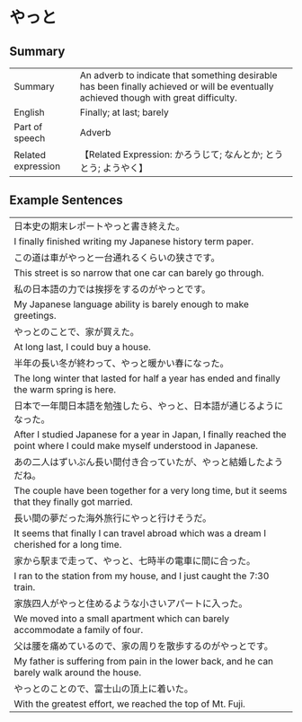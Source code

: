 # やっと

## Summary

<table><tr>   <td>Summary</td>   <td>An adverb to indicate that something desirable has been finally achieved or will be eventually achieved though with great difficulty.</td></tr><tr>   <td>English</td>   <td>Finally; at last; barely</td></tr><tr>   <td>Part of speech</td>   <td>Adverb</td></tr><tr>   <td>Related expression</td>   <td>【Related Expression: かろうじて; なんとか; とうとう; ようやく】</td></tr></table>

## Example Sentences

<table><tr><td>日本史の期末レポートやっと書き終えた。</td></tr><tr><td>I finally finished writing my Japanese history term paper.</td></tr><tr><td>この道は車がやっと一台通れるくらいの狭さです。</td></tr><tr><td>This street is so narrow that one car can barely go through.</td></tr><tr><td>私の日本語の力では挨拶をするのがやっとです。</td></tr><tr><td>My Japanese language ability is barely enough to make greetings.</td></tr><tr><td>やっとのことで、家が買えた。</td></tr><tr><td>At long last, I could buy a house.</td></tr><tr><td>半年の長い冬が終わって、やっと暖かい春になった。</td></tr><tr><td>The long winter that lasted for half a year has ended and finally the warm spring is here.</td></tr><tr><td>日本で一年間日本語を勉強したら、やっと、日本語が通じるようになった。</td></tr><tr><td>After I studied Japanese for a year in Japan, I finally reached the point where I could make myself understood in Japanese.</td></tr><tr><td>あの二人はずいぶん長い間付き合っていたが、やっと結婚したようだね。</td></tr><tr><td>The couple have been together for a very long time, but it seems that they finally got married.</td></tr><tr><td>長い間の夢だった海外旅行にやっと行けそうだ。</td></tr><tr><td>It seems that finally I can travel abroad which was a dream I cherished for a long time.</td></tr><tr><td>家から駅まで走って、やっと、七時半の電車に間に合った。</td></tr><tr><td>I ran to the station from my house, and I just caught the 7:30 train.</td></tr><tr><td>家族四人がやっと住めるような小さいアパートに入った。</td></tr><tr><td>We moved into a small apartment which can barely accommodate a family of four.</td></tr><tr><td>父は腰を痛めているので、家の周りを散歩するのがやっとです。</td></tr><tr><td>My father is suffering from pain in the lower back, and he can barely walk around the house.</td></tr><tr><td>やっとのことので、富士山の頂上に着いた。</td></tr><tr><td>With the greatest effort, we reached the top of Mt. Fuji.</td></tr></table>

